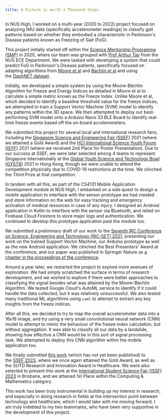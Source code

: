 ```yaml
---
title: A Picture is worth a Thousand Steps
---
```

In NUS High, I worked on a multi-year (2020 to 2022) project focused on analyzing IMU data (specifically accelerometer readings) to classify gait patterns based on whether they embodied a characteristic in Parkinson's Disease patients known as Freezing of Gait (FoG).

This project initially started off within the [Science Mentorship Programme (SMP)](https://sites.google.com/site/scimphome/about-smp) in 2020, where our team was grouped with [Prof Arthur Tay](https://cde.nus.edu.sg/ece/staff/arthur-tay/) from the NUS ECE Department. We were tasked with developing a system that could predict FoG in Parkinson's Disease patients, specifically focused on adapting algorithms from [Moore et al](https://www.sciencedirect.com/science/article/abs/pii/S0165027007004281) and [Bachlin et al](https://ieeexplore.ieee.org/document/5325884) and using the [DaphNET dataset](https://archive.ics.uci.edu/dataset/245/daphnet+freezing+of+gait).

Initially, we developed a simple system by using the Moore-Bächlin Algorithm for Freeze and Energy Indices as detailed in Moore et al to calculate a simple metric known as the Freeze Index. Unlike Moore et al, which decided to identify a baseline threshold value for the freeze indices, we attempted to train a Support Vector Machine (SVM) model to identify any patterns within the 3D space. We then attempted to deploy our best-performing SVM model onto a Arduino Nano 33 BLE Board to identify real-time freeze events based off the on-board accelerometers.

We submitted this project for several local and international research fairs, including the [Singapore Science and Engineering Fair (SSEF)](https://www.science.edu.sg/for-schools/competitions/singapore-science-and-engineering-fair) 2021 (where we attained a Gold Award) and the [HCI International Science Youth Forum (ISYF)](https://isyf.hci.edu.sg/) 2021 (where we received 2nd Place for Poster Presentation). Due to our success at SSEF, we were later selected among 4 teams to represent Singapore internationally at the [Global Youth Science and Technology Bowl (GYSTB)](https://ce.hkfyg.org.hk/gystb/) 2021 in Hong Kong, though we were unable to attend the competition physically due to COVID-19 restrictions at the time. We clinched the Third Prize at that competition.

In tandem with all this, as part of the CS4131 Mobile Application Development module at NUS High, I embarked on a side quest to design a mobile application to interface with the sensor prototype we had created and store information on the web for easy tracking and emergency activation of medical resources in case of any injury. I designed an Android application in Kotlin to interface with the sensor via Bluetooth, and relied on Firebase Cloud Firestore to store major logs and authentication. We continued to develop this prototype application past the module too.

We submitted a preliminary draft of our work to the [Seventh IRC Conference on Science, Engineering and Technology (IRC-SET) 2021](https://ircset.org/main/conference-2021/), presenting our work on the trained Support Vector Machine, our Arduino prototype as well as the new Android application. We clinched the Best Presenters' Award at the conference, and our paper was published in Springer Nature as [a chapter in the proceedings of the conference](https://link.springer.com/chapter/10.1007/978-981-16-9869-9_21).

Around a year later, we restarted the project to explore more avenues of exploration. We had simply scratched the surface in terms of research development, and we wished to explore if there were better approaches to classifying the signal besides what was attained by the Moore-Bächlin Algorithm. We tested Google Cloud's AutoML service to identify if it could handle the data collected, but it was relatively unsuccessful. We also tested many traditional ML algorithms using `cuml` to attempt to extract any key insights from the freeze indices.

After all this, we decided to try to map the overall accelerometer data into a 16x16 image, and try using a very small convolutional neural network (CNN) model to attempt to mimic the behaviour of the freeze index calculation, but without aggregation. It was able to classify all our data by a landslide, showing how effective a CNN would be in this sort of signal processing task. We attempted to deploy this CNN algorithm within the mobile application too.

We finally submitted [this work](https://prannay.dev/papers/parkinsons.pdf) (which has not yet been published) to the [SSEF 2023](https://www.science.edu.sg/for-schools/competitions/singapore-science-and-engineering-fair), where we once again attained the Gold Award, as well as the SUTD Research and Innovation Award in Healthcare. We were also selected to present this work at the [International Student Science Fair (ISSF) 2023](https://issf2023.com/) in Brisbane, and we attained 1st Place within the Computing & Mathematics category.

This work has been truly instrumental in building up my interest in research, and especially in doing research in fields at the intersection point between technology and healthcare, which I would take with me moving forward. I am truly indebted to my two teammates, who have been very supportive in the development of this project.